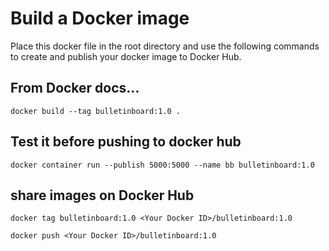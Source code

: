 # Build a Docker image
Place this docker file in the root directory and use the following commands to create and publish your docker image to Docker Hub. 

## From Docker docs...

```
docker build --tag bulletinboard:1.0 .
```

## Test it before pushing to docker hub

```
docker container run --publish 5000:5000 --name bb bulletinboard:1.0
```

## share images on Docker Hub

```
docker tag bulletinboard:1.0 <Your Docker ID>/bulletinboard:1.0
```

```
docker push <Your Docker ID>/bulletinboard:1.0
```

